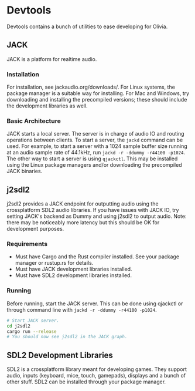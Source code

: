 # Devtools

Devtools contains a bunch of utilities to ease developing for Olivia.

## JACK

JACK is a platform for realtime audio.

### Installation
For installation, see jackaudio.org/downloads/. For Linux systems, the package
manager is a suitable way for installing. For Mac and Windows, try downloading
and installing the precompiled versions; these should include the development
libraries as well.

### Basic Architecture

JACK starts a local server. The server is in charge of audio IO and routing
operations between clients. To start a server, the `jackd` command can be used.
For example, to start a server with a 1024 sample buffer size running at an
audio sample rate of 44.1kHz, run `jackd -r -ddummy -r44100 -p1024`. The other
way to start a server is using `qjackctl`. This may be installed using the
Linux package managers and/or downloading the precompiled JACK binaries.


## j2sdl2

j2sdl2 provides a JACK endpoint for outputting audio using the crossplatform
SDL2 audio libraries. If you have issues with JACK IO, try setting JACK's
backend as Dummy and using j2sdl2 to output audio. Note: there may be
noticeably more latency but this should be OK for development purposes.

### Requirements

- Must have Cargo and the Rust compiler installed. See your package manager or
    rustup.rs for details.
- Must have JACK development libraries installed.
- Must have SDL2 development libraries installed.

### Running

Before running, start the JACK server. This can be done using qjackctl or
through command line with `jackd -r -ddummy -r44100 -p1024`.

```bash
# Start JACK server.
cd j2sdl2
cargo run --release
# You should now see j2sdl2 in the JACK graph.
```

## SDL2 Development Libraries

SDL2 is a crossplatform library meant for developing games. They support audio,
inputs (keyboard, mice, touch, gamepads), displays and a bunch of other stuff.
SDL2 can be installed through your package manager.
